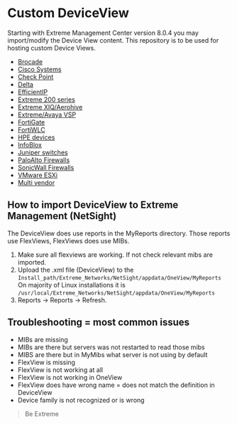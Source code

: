 # Custom DeviceView

Starting with Extreme Management Center version 8.0.4 you may import/modify the Device View content. This repository is to be used for hosting custom Device Views. 

* [Brocade](Brocade/README.md)
* [Cisco Systems](Cisco/README.md)
* [Check Point](CheckPoint/README.md)
* [Delta](Delta/README.md)
* [EfficientIP](EfficientIP/README.md)
* [Extreme 200 series](FastPath/README.md)
* [Extreme XIQ/Aerohive](XIQ/README.md)
* [Extreme/Avaya VSP](VOSS/README.md)
* [FortiGate](FortiGate/README.md)
* [FortiWLC](FortiWLC/README.md)
* [HPE devices](Aruba-HP/README.md)
* [InfoBlox](InfoBlox/README.md)
* [Juniper switches](Juniper/README.md)
* [PaloAlto Firewalls](PaloAlto/README.md)
* [SonicWall Firewalls](SonicWall/README.md)
* [VMware ESXi](VMware/README.md)
* [Multi vendor](MultiVendor/README.md)

## How to import DeviceView to Extreme Management (NetSight)
The DeviceView does use reports in the MyReports directory. Those reports use FlexViews, FlexViews does use MIBs.

1. Make sure all flexviews are working. If not check relevant mibs are imported.
2. Upload the .xml file (DeviceView) to the `Install_path/Extreme_Networks/NetSight/appdata/OneView/MyReports`
   On majority of Linux installations it is `/usr/local/Extreme_Networks/NetSight/appdata/OneView/MyReports`
3. Reports -> Reports -> Refresh.

## Troubleshooting = most common issues
* MIBs are missing
* MIBs are there but servers was not restarted to read those mibs
* MIBS are there but in MyMibs what server is not using by default
* FlexView is missing
* FlexView is not working at all
* FlexView is not working in OneView 
* FlexView does have wrong name = does not match the definition in DeviceView
* Device family is not recognized or is wrong

>Be Extreme
